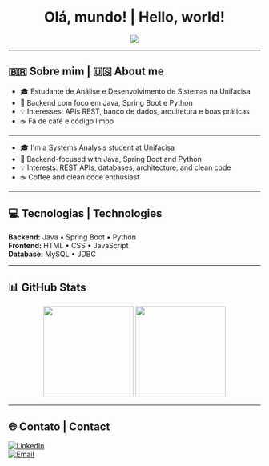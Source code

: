 <h1 align="center">Olá, mundo! | Hello, world!</h1>

<p align="center">
  <img src="https://readme-typing-svg.herokuapp.com/?color=00cfff&size=30&center=true&vCenter=true&width=500&lines=Ithalo+Teodósio+-+Desenvolvedor+de+Sistemas;Systems+Developer+-+Java+%7C+Python+%7C+SQL" />
</p>

---

## 🇧🇷 Sobre mim | 🇺🇸 About me

- 🎓 Estudante de Análise e Desenvolvimento de Sistemas na Unifacisa  
- 📌 Backend com foco em Java, Spring Boot e Python  
- 💡 Interesses: APIs REST, banco de dados, arquitetura e boas práticas  
- ☕ Fã de café e código limpo  

---

- 🎓 I'm a Systems Analysis student at Unifacisa  
- 📌 Backend-focused with Java, Spring Boot and Python  
- 💡 Interests: REST APIs, databases, architecture, and clean code  
- ☕ Coffee and clean code enthusiast  

---

## 💻 Tecnologias | Technologies

**Backend:** Java • Spring Boot • Python  
**Frontend:** HTML • CSS • JavaScript  
**Database:** MySQL • JDBC  

---

## 📊 GitHub Stats

<p align="center">
  <img height="180em" src="https://github-readme-stats.vercel.app/api?username=ithalo-teodosio&show_icons=true&theme=gruvbox&locale=pt-br" />
  <img height="180em" src="https://github-readme-stats.vercel.app/api/top-langs/?username=ithalo-teodosio&layout=compact&theme=gruvbox" />
</p>

---

## 🌐 Contato | Contact

[![LinkedIn](https://img.shields.io/badge/LinkedIn-blue?style=for-the-badge&logo=linkedin)](https://www.linkedin.com/in/ithalo-teodosio/)  
[![Email](https://img.shields.io/badge/Email-grey?style=for-the-badge&logo=gmail&logoColor=white)](mailto:ithalodust@hotmail.com)
